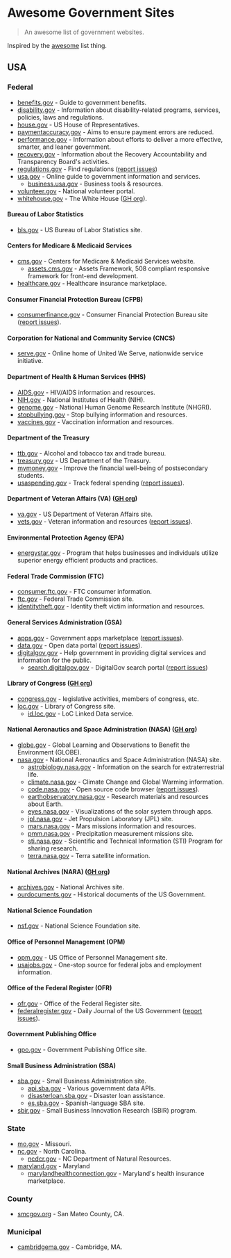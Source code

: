 # Awesome Government Sites

> An awesome list of government websites.

Inspired by the [awesome](https://github.com/sindresorhus/awesome) list thing.

## USA

### Federal

- [benefits.gov](http://www.benefits.gov) - Guide to government benefits.
- [disability.gov](https://www.disability.gov) - Information about disability-related programs, services, policies, laws and regulations.
- [house.gov](http://www.house.gov) - US House of Representatives.
- [paymentaccuracy.gov](https://paymentaccuracy.gov) - Aims to ensure payment errors are reduced.
- [performance.gov](https://www.performance.gov) - Information about efforts to deliver a more effective, smarter, and leaner government.
- [recovery.gov](http://www.recovery.gov) - Information about the Recovery Accountability and Transparency Board's activities.
- [regulations.gov](http://www.regulations.gov) - Find regulations ([report issues](https://github.com/regulationsgov/developers/issues))
- [usa.gov](https://www.usa.gov) - Online guide to government information and services.
  - [business.usa.gov](http://business.usa.gov) - Business tools & resources.
- [volunteer.gov](https://www.volunteer.gov) - National volunteer portal.
- [whitehouse.gov](whitehouse.gov) - The White House ([GH org](https://github.com/whitehouse)).

#### Bureau of Labor Statistics

- [bls.gov](http://www.bls.gov) - US Bureau of Labor Statistics site.

#### Centers for Medicare & Medicaid Services

- [cms.gov](https://www.cms.gov) - Centers for Medicare & Medicaid Services website.
  - [assets.cms.gov](http://assets.cms.gov) - Assets Framework, 508 compliant responsive framework for front-end development.
- [healthcare.gov](https://www.healthcare.gov) - Healthcare insurance marketplace.

#### Consumer Financial Protection Bureau (CFPB)

- [consumerfinance.gov](http://www.consumerfinance.gov) - Consumer Financial Protection Bureau site ([report issues](https://github.com/cfpb/cfgov-refresh/issues)).

#### Corporation for National and Community Service (CNCS)

- [serve.gov](http://www.serve.gov) - Online home of United We Serve, nationwide service initiative.

#### Department of Health & Human Services (HHS)

- [AIDS.gov](https://www.aids.gov) - HIV/AIDS information and resources.
- [NIH.gov](http://www.nih.gov) - National Institutes of Health (NIH).
- [genome.gov](https://www.genome.gov) - National Human Genome Research Institute (NHGRI).
- [stopbullying.gov](http://www.stopbullying.gov) - Stop bullying information and resources.
- [vaccines.gov](http://www.vaccines.gov) - Vaccination information and resources.

#### Department of the Treasury

- [ttb.gov](http://www.ttb.gov) - Alcohol and tobacco tax and trade bureau.
- [treasury.gov](https://www.treasury.gov) - US Department of the Treasury.
- [mymoney.gov](http://www.mymoney.gov) - Improve the financial well-being of postsecondary students.
- [usaspending.gov](https://www.usaspending.gov) - Track federal spending ([report issues](https://github.com/fedspendingtransparency/USASpending-Issue-Tracker/issues)).

#### Department of Veteran Affairs (VA) ([GH org](https://github.com/department-of-veterans-affairs))

- [va.gov](http://www.va.gov) - US Department of Veteran Affairs site.
- [vets.gov](https://www.vets.gov) - Veteran information and resources ([report issues](https://github.com/department-of-veterans-affairs/vets-website/issues)).

#### Environmental Protection Agency (EPA)

- [energystar.gov](https://www.energystar.gov) - Program that helps businesses and individuals utilize superior energy efficient products and practices.

#### Federal Trade Commission (FTC)

- [consumer.ftc.gov](https://www.consumer.ftc.gov) - FTC consumer information.
- [ftc.gov](https://www.ftc.gov) - Federal Trade Commission site.
- [identitytheft.gov](https://www.identitytheft.gov) - Identity theft victim information and resources.

#### General Services Administration (GSA)

- [apps.gov](https://www.apps.gov) - Government apps marketplace ([report issues](https://github.com/presidential-innovation-fellows/apps-gov/issues)).
- [data.gov](http://www.data.gov) - Open data portal ([report issues](https://github.com/GSA/data.gov/issues)).
- [digitalgov.gov](http://www.digitalgov.gov) - Help government in providing digital services and information for the public.
  - [search.digitalgov.gov](http://search.digitalgov.gov) - DigitalGov search portal ([report issues](https://github.com/GSA/search.digitalgov.gov/issues))

#### Library of Congress ([GH org](https://github.com/LibraryOfCongress))

- [congress.gov](https://www.congress.gov) - legislative activities, members of congress, etc.
- [loc.gov](https://www.loc.gov) - Library of Congress site.
  - [id.loc.gov](http://id.loc.gov) - LoC Linked Data service.

#### National Aeronautics and Space Administration (NASA) ([GH org](https://github.com/nasa))

- [globe.gov](http://www.globe.gov) - Global Learning and Observations to Benefit the Environment (GLOBE).
- [nasa.gov](https://www.nasa.gov) - National Aeronautics and Space Administration (NASA) site.
  - [astrobiology.nasa.gov](https://astrobiology.nasa.gov) - Information on the search for extraterrestrial life.
  - [climate.nasa.gov](http://climate.nasa.gov) - Climate Change and Global Warming information.
  - [code.nasa.gov](http://code.nasa.gov) - Open source code browser ([report issues](https://github.com/nasa/code.nasa.gov)).
  - [earthobservatory.nasa.gov](http://earthobservatory.nasa.gov) - Research materials and resources about Earth.
  - [eyes.nasa.gov](https://eyes.nasa.gov) - Visualizations of the solar system through apps.
  - [jpl.nasa.gov](http://www.jpl.nasa.gov) - Jet Propulsion Laboratory (JPL) site.
  - [mars.nasa.gov](http://mars.nasa.gov) - Mars missions information and resources.
  - [pmm.nasa.gov](http://pmm.nasa.gov) - Precipitation measurement missions site.
  - [sti.nasa.gov](http://www.sti.nasa.gov) - Scientific and Technical Information (STI) Program for sharing research.
  - [terra.nasa.gov](http://terra.nasa.gov) - Terra satellite information.

#### National Archives (NARA) ([GH org](https://github.com/usnationalarchives))
  - [archives.gov](http://www.archives.gov) - National Archives site.
  - [ourdocuments.gov](http://www.ourdocuments.gov) - Historical documents of the US Government.

#### National Science Foundation

- [nsf.gov](http://www.nsf.gov) - National Science Foundation site.

#### Office of Personnel Management (OPM)

- [opm.gov](https://www.opm.gov) - US Office of Personnel Management site.
- [usajobs.gov](https://www.usajobs.gov) - One-stop source for federal jobs and employment information.

#### Office of the Federal Register (OFR)

- [ofr.gov](http://www.ofr.gov) - Office of the Federal Register site.
- [federalregister.gov](https://www.federalregister.gov) - Daily Journal of the US Government ([report issues](https://github.com/usnationalarchives/fr2/issues)).

#### Government Publishing Office

- [gpo.gov](https://www.gpo.gov) - Government Publishing Office site.

#### Small Business Administration (SBA)

- [sba.gov](https://www.sba.gov) - Small Business Administration site.
  - [api.sba.gov](http://api.sba.gov) - Various government data APIs.
  - [disasterloan.sba.gov](https://disasterloan.sba.gov) - Disaster loan assistance.
  - [es.sba.gov](https://es.sba.gov) - Spanish-language SBA site.
- [sbir.gov](https://www.sbir.gov) - Small Business Innovation Research (SBIR) program.

### State

- [mo.gov](https://www.mo.gov) - Missouri.
- [nc.gov](https://www.nc.gov) - North Carolina.
  - [ncdcr.gov](http://www.ncdcr.gov) - NC Department of Natural Resources.
- [maryland.gov](http://www.maryland.gov) - Maryland
  - [marylandhealthconnection.gov](https://www.marylandhealthconnection.gov) - Maryland's health insurance marketplace.

### County

- [smcgov.org](https://smcgov.org) - San Mateo County, CA.

### Municipal

- [cambridgema.gov](https://www.cambridgema.gov/) - Cambridge, MA.
